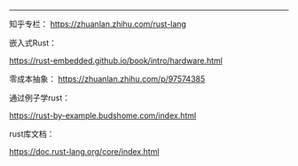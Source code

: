 

---

知乎专栏：
https://zhuanlan.zhihu.com/rust-lang

嵌入式Rust：

https://rust-embedded.github.io/book/intro/hardware.html

零成本抽象：
https://zhuanlan.zhihu.com/p/97574385

通过例子学rust：

https://rust-by-example.budshome.com/index.html

rust库文档：

https://doc.rust-lang.org/core/index.html